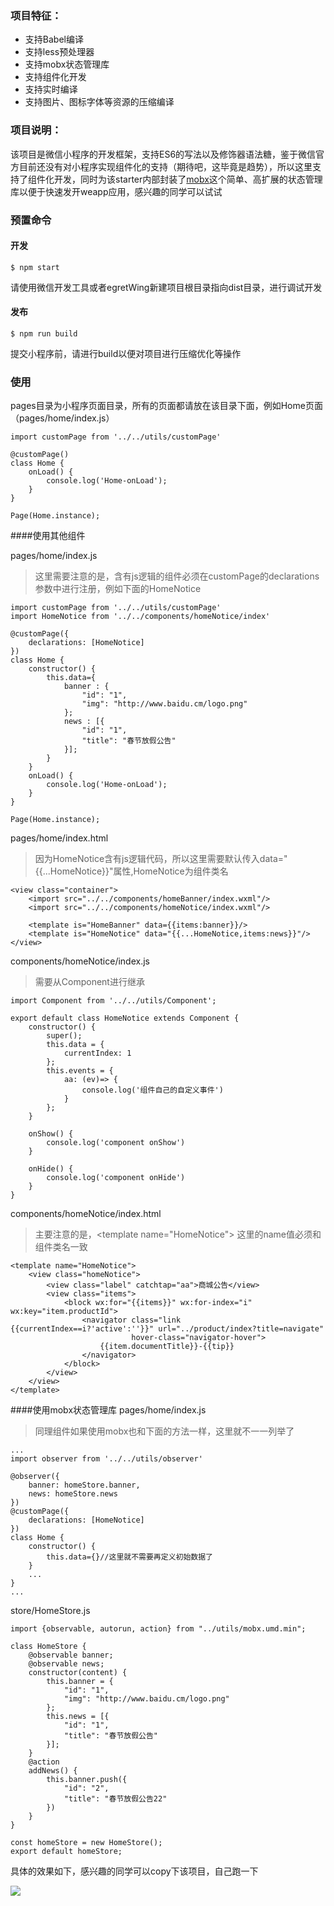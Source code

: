 ### 项目特征：
- 支持Babel编译
- 支持less预处理器
- 支持mobx状态管理库
- 支持组件化开发
- 支持实时编译
- 支持图片、图标字体等资源的压缩编译

### 项目说明：

该项目是微信小程序的开发框架，支持ES6的写法以及修饰器语法糖，鉴于微信官方目前还没有对小程序实现组件化的支持（期待吧，这毕竟是趋势），所以这里支持了组件化开发，同时为该starter内部封装了[mobx](https://suprise.gitbooks.io/mobx-cn/content/fp.html)这个简单、高扩展的状态管理库以便于快速发开weapp应用，感兴趣的同学可以试试

### 预置命令
#### 开发
```
$ npm start
```

请使用微信开发工具或者egretWing新建项目根目录指向dist目录，进行调试开发

#### 发布
```
$ npm run build
```
提交小程序前，请进行build以便对项目进行压缩优化等操作


### 使用
pages目录为小程序页面目录，所有的页面都请放在该目录下面，例如Home页面（pages/home/index.js）
```
import customPage from '../../utils/customPage'

@customPage()
class Home {
    onLoad() {
        console.log('Home-onLoad');
    }
}

Page(Home.instance);
```

####使用其他组件

pages/home/index.js
> 这里需要注意的是，含有js逻辑的组件必须在customPage的declarations参数中进行注册，例如下面的HomeNotice

```
import customPage from '../../utils/customPage'
import HomeNotice from '../../components/homeNotice/index'

@customPage({
    declarations: [HomeNotice]
})
class Home {
	constructor() {
        this.data={
			banner : {
				"id": "1",
				"img": "http://www.baidu.cm/logo.png"
			};
			news : [{
				"id": "1",
				"title": "春节放假公告"
			}];
		}
    }
    onLoad() {
        console.log('Home-onLoad');
    }
}

Page(Home.instance);
```

pages/home/index.html
> 因为HomeNotice含有js逻辑代码，所以这里需要默认传入data="{{...HomeNotice}}"属性,HomeNotice为组件类名

```
<view class="container">
    <import src="../../components/homeBanner/index.wxml"/>
    <import src="../../components/homeNotice/index.wxml"/>

    <template is="HomeBanner" data={{items:banner}}/>
    <template is="HomeNotice" data="{{...HomeNotice,items:news}}"/>
</view>
```

components/homeNotice/index.js
> 需要从Component进行继承

```
import Component from '../../utils/Component';

export default class HomeNotice extends Component {
    constructor() {
        super();
        this.data = {
            currentIndex: 1
        };
        this.events = {
            aa: (ev)=> {
                console.log('组件自己的自定义事件')
            }
        };
    }

    onShow() {
        console.log('component onShow')
    }

    onHide() {
        console.log('component onHide')
    }
}
```

components/homeNotice/index.html
> 主要注意的是，&lt;template name="HomeNotice"&gt; 这里的name值必须和组件类名一致

```
<template name="HomeNotice">
    <view class="homeNotice">
        <view class="label" catchtap="aa">商城公告</view>
        <view class="items">
            <block wx:for="{{items}}" wx:for-index="i" wx:key="item.productId">
                <navigator class="link {{currentIndex==i?'active':''}}" url="../product/index?title=navigate"
                           hover-class="navigator-hover">
                    {{item.documentTitle}}-{{tip}}
                </navigator>
            </block>
        </view>
    </view>
</template>
```


####使用mobx状态管理库
pages/home/index.js
> 同理组件如果使用mobx也和下面的方法一样，这里就不一一列举了

```
...
import observer from '../../utils/observer'

@observer({
    banner: homeStore.banner,
    news: homeStore.news
})
@customPage({
    declarations: [HomeNotice]
})
class Home {
	constructor() {
        this.data={}//这里就不需要再定义初始数据了
    }
	...
}
...
```

store/HomeStore.js

```
import {observable, autorun, action} from "../utils/mobx.umd.min";

class HomeStore {
    @observable banner;
    @observable news;
    constructor(content) {
        this.banner = {
			"id": "1",
			"img": "http://www.baidu.cm/logo.png"
		};
        this.news = [{
			"id": "1",
			"title": "春节放假公告"
		}];
    }
    @action
    addNews() {
        this.banner.push({
			"id": "2",
			"title": "春节放假公告22"
		})
    }
}

const homeStore = new HomeStore();
export default homeStore;
```


具体的效果如下，感兴趣的同学可以copy下该项目，自己跑一下

![](app/assets/images/weapp-starter-preview.jpg)